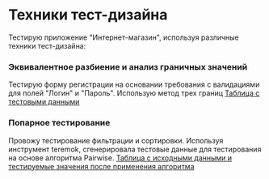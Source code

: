 # Техники тест-дизайна
Тестирую приложение "Интернет-магазин", используя различные техники тест-дизайна:


### Эквивалентное разбиение и анализ граничных значений
Тестирую форму регистрации на основании требования  с валидациями для полей "Логин" и "Пароль". Использую метод трех границ [Таблица с тестовыми данными](https://docs.google.com/spreadsheets/d/17emJsp8yGxJ67VNG95_Vrsf5muqKMML-4lyLNXhezWw/edit?usp=sharing)



### Попарное тестирование
Провожу тестирование фильтрации и сортировки. Используя инструмент teremok, сгенерировала тестовые данные для тестирования на основе алгоритма Pairwise. [Таблица с исходными данными и тестируемые значения после применения алгоритма](https://docs.google.com/spreadsheets/d/1Z4OA26oaC-Eb94coHIt1vr7zBpsSsUZxq0WShf-s6Zc/edit?usp=sharing)
